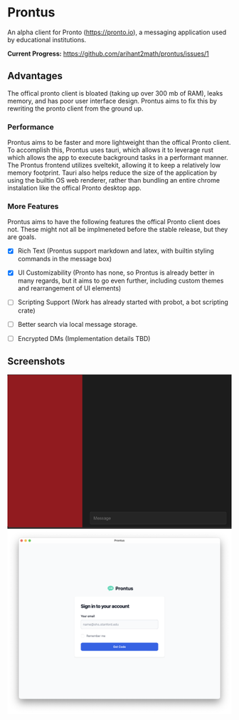 # Prontus

An alpha client for Pronto (https://pronto.io), a messaging application used by educational institutions.

**Current Progress:** https://github.com/arihant2math/prontus/issues/1

## Advantages
The offical pronto client is bloated (taking up over 300 mb of RAM), leaks memory, and has poor user interface design. Prontus aims to fix this by rewriting the pronto client from the ground up.

### Performance
Prontus aims to be faster and more lightweight than the offical Pronto client. To accomplish this, Prontus uses tauri, which allows it to leverage rust which allows the app to execute background tasks in a performant manner. The Prontus frontend utilizes sveltekit, allowing it to keep a relatively low memory footprint. Tauri also helps reduce the size of the application by using the builtin OS web renderer, rather than bundling an entire chrome instalation like the offical Pronto desktop app.  

### More Features
Prontus aims to have the following features the offical Pronto client does not. These might not all be implmeneted before the stable release, but they are goals.

- [x] Rich Text (Prontus support markdown and latex, with builtin styling commands in the message box)
- [x] UI Customizability (Pronto has none, so Prontus is already better in many regards, but it aims to go even further, including custom themes and rearrangement of UI elements)
- [ ] Scripting Support (Work has already started with probot, a bot scripting crate)
- [ ] Better search via local message storage.
- [ ] Encrypted DMs (Implementation details TBD)

 

## Screenshots
![screenshot.png](screenshots/screenshot.png)
![login.png](screenshots/login.png)
